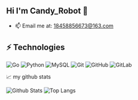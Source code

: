 ## Hi I'm Candy_Robot 👋
- 📫 Email me at: [18458856673@163.com](mailto:18458856673@163.com)

## ⚡ Technologies
![Go](https://img.shields.io/badge/Go-00ADD8?style=for-the-badge&logo=go&logoColor=white)
![Python](https://img.shields.io/badge/-Python-black?style=flat-square&logo=Python)
![MySQL](https://img.shields.io/badge/-MySQL-black?style=flat-square&logo=mysql)
![Git](https://img.shields.io/badge/-Git-black?style=flat-square&logo=git)
![GitHub](https://img.shields.io/badge/-GitHub-181717?style=flat-square&logo=github)
![GitLab](https://img.shields.io/badge/-GitLab-FCA121?style=flat-square&logo=gitlab)


📈 my github stats

![Github Stats](https://github-readme-stats.vercel.app/api?username=Candy-Robot&count_private=true&show_icons=true&include_all_commits=true)
![Top Langs](https://github-readme-stats.vercel.app/api/top-langs/?username=Candy-Robot&hide=TeX&layout=compact&card_width=445)




